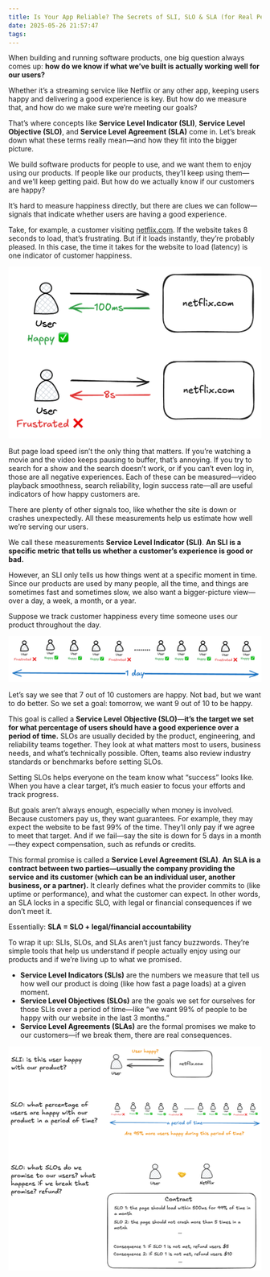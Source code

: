 ```yaml
---
title: Is Your App Reliable? The Secrets of SLI, SLO & SLA (for Real People)
date: 2025-05-26 21:57:47
tags:
---
```


When building and running software products, one big question always comes up: **how do we know if what we’ve built is actually working well for our users?**

Whether it’s a streaming service like Netflix or any other app, keeping users happy and delivering a good experience is key. But how do we measure that, and how do we make sure we’re meeting our goals?

That’s where concepts like **Service Level Indicator (SLI)**, **Service Level Objective (SLO)**, and **Service Level Agreement (SLA)** come in. Let’s break down what these terms really mean—and how they fit into the bigger picture.

We build software products for people to use, and we want them to enjoy using our products. If people like our products, they’ll keep using them—and we’ll keep getting paid. But how do we actually know if our customers are happy?

It’s hard to measure happiness directly, but there are clues we can follow—signals that indicate whether users are having a good experience.

Take, for example, a customer visiting [netflix.com](http://netflix.com/). If the website takes 8 seconds to load, that’s frustrating. But if it loads instantly, they’re probably pleased. In this case, the time it takes for the website to load (latency) is one indicator of customer happiness.

![sli](../image/Is-Your-App-Reliable-The-Secrets-of-SLI-SLO-SLA-for-Real-People.md/sli.png)

But page load speed isn’t the only thing that matters. If you’re watching a movie and the video keeps pausing to buffer, that’s annoying. If you try to search for a show and the search doesn’t work, or if you can’t even log in, those are all negative experiences. Each of these can be measured—video playback smoothness, search reliability, login success rate—all are useful indicators of how happy customers are.

There are plenty of other signals too, like whether the site is down or crashes unexpectedly. All these measurements help us estimate how well we’re serving our users.

We call these measurements **Service Level Indicator (SLI)**. **An SLI is a specific metric that tells us whether a customer’s experience is good or bad.**

However, an SLI only tells us how things went at a specific moment in time. Since our products are used by many people, all the time, and things are sometimes fast and sometimes slow, we also want a bigger-picture view—over a day, a week, a month, or a year.

Suppose we track customer happiness every time someone uses our product throughout the day.

![slo](../image/Is-Your-App-Reliable-The-Secrets-of-SLI-SLO-SLA-for-Real-People.md/slo.png)

Let’s say we see that 7 out of 10 customers are happy. Not bad, but we want to do better. So we set a goal: tomorrow, we want 9 out of 10 to be happy.

This goal is called a **Service Level Objective (SLO)**—**it’s the target we set for what percentage of users should have a good experience over a period of time.** SLOs are usually decided by the product, engineering, and reliability teams together. They look at what matters most to users, business needs, and what’s technically possible. Often, teams also review industry standards or benchmarks before setting SLOs.

Setting SLOs helps everyone on the team know what “success” looks like. When you have a clear target, it’s much easier to focus your efforts and track progress.

But goals aren’t always enough, especially when money is involved. Because customers pay us, they want guarantees. For example, they may expect the website to be fast 99% of the time. They’ll only pay if we agree to meet that target. And if we fail—say the site is down for 5 days in a month—they expect compensation, such as refunds or credits.

This formal promise is called a **Service Level Agreement (SLA)**. **An SLA is a contract between two parties—usually the company providing the service and its customer (which can be an individual user, another business, or a partner).** It clearly defines what the provider commits to (like uptime or performance), and what the customer can expect. In other words, an SLA locks in a specific SLO, with legal or financial consequences if we don’t meet it.

Essentially: **SLA = SLO + legal/financial accountability**

To wrap it up: SLIs, SLOs, and SLAs aren’t just fancy buzzwords. They’re simple tools that help us understand if people actually enjoy using our products and if we’re living up to what we promised.

- **Service Level Indicators (SLIs)** are the numbers we measure that tell us how well our product is doing (like how fast a page loads) at a given moment.
- **Service Level Objectives (SLOs)** are the goals we set for ourselves for those SLIs over a period of time—like “we want 99% of people to be happy with our website in the last 3 months.”
- **Service Level Agreements (SLAs)** are the formal promises we make to our customers—if we break them, there are real consequences.

![summary](../image/Is-Your-App-Reliable-The-Secrets-of-SLI-SLO-SLA-for-Real-People.md/summary.png)
